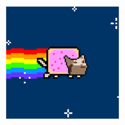 <p align="center">
  <img src="https://github.com/cxuri/cxuri/blob/main/nyan.gif?raw=true" width="300">
</p>

